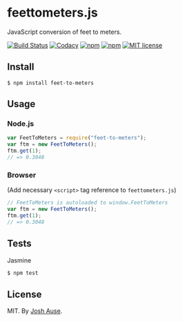 # feettometers.js

JavaScript conversion of feet to meters.

[![Build Status](https://travis-ci.org/joshause/feettometers.svg?branch=master)](https://travis-ci.org/joshause/feettometers)
[![Codacy](https://api.codacy.com/project/badge/grade/c79759de0f7b4520b772d3291748893c)](https://www.codacy.com/app/joshua-ause/feettometers)
[![npm](https://img.shields.io/npm/v/feet-to-meters.svg)](https://www.npmjs.com/package/feet-to-meters)
[![npm](https://img.shields.io/npm/dm/feet-to-meters.svg)](https://www.npmjs.com/package/feet-to-meters)
[![MIT license](http://img.shields.io/badge/license-MIT-brightgreen.svg)](http://opensource.org/licenses/MIT)

## Install

```
$ npm install feet-to-meters
```

## Usage

### Node.js

```js
var FeetToMeters = require("feet-to-meters");
var ftm = new FeetToMeters();
ftm.get(1);
// => 0.3048
```

### Browser

(Add necessary `<script>` tag reference to `feettometers.js`)

```js
// FeetToMeters is autoloaded to window.FeetToMeters
var ftm = new FeetToMeters();
ftm.get(1);
// => 0.3048
```

## Tests

Jasmine

```bash
$ npm test
```

## License

MIT. By [Josh Ause](http://www.github.com/joshause).

